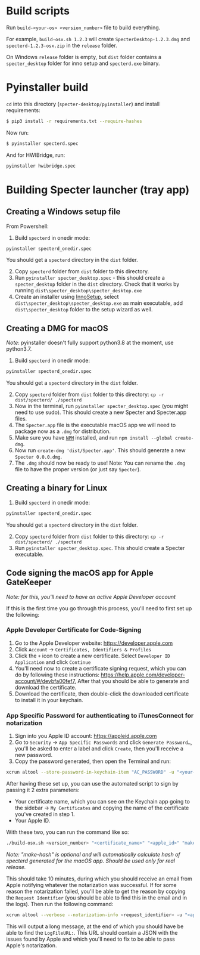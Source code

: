 # Build scripts

Run `build-<your-os> <version_number>` file to build everything.

For example, `build-osx.sh 1.2.3` will create `SpecterDesktop-1.2.3.dmg` and `specterd-1.2.3-osx.zip` in the `release` folder.

On Windows `release` folder is empty, but `dist` folder contains a `specter_desktop` folder for inno setup and `specterd.exe` binary.

# Pyinstaller build

`cd` into this directory (`specter-desktop/pyinstaller`) and install requirements:

```bash
$ pip3 install -r requirements.txt --require-hashes
```

Now run:

```bash
$ pyinstaller specterd.spec
```

And for HWIBridge, run: 

```bash
pyinstaller hwibridge.spec
```

# Building Specter launcher (tray app)

## Creating a Windows setup file

From Powershell:

1. Build `specterd` in onedir mode:

```bash
pyinstaller specterd_onedir.spec
```

You should get a `specterd` directory in the `dist` folder.

2. Copy `specterd` folder from `dist` folder to this directory.
3. Run `pyinstaller specter_desktop.spec` - this should create a `specter_desktop` folder in the `dist` directory. Check that it works by running `dist\specter_desktop\specter_desktop.exe`
4. Create an installer using [InnoSetup](https://jrsoftware.org/isdl.php#stable), select `dist\specter_desktop\specter_desktop.exe` as main executable, add `dist\specter_desktop` folder to the setup wizard as well.

## Creating a DMG for macOS

*Note*: pyinstaller doesn't fully support python3.8 at the moment, use python3.7.

1. Build `specterd` in onedir mode:

```bash
pyinstaller specterd_onedir.spec
```

You should get a `specterd` directory in the `dist` folder.

2. Copy `specterd` folder from `dist` folder to this directory: `cp -r dist/specterd/ ./specterd`
3. Now in the terminal, run `pyinstaller specter_desktop.spec` (you might need to use sudo). This should create a new Specter and Specter.app files.
4. The `Specter.app` file is the executable macOS app we will need to package now as a `.dmg` for distribution.
5. Make sure you have [`NPM`](https://www.npmjs.com/get-npm) installed, and run `npm install --global create-dmg`.
6. Now run `create-dmg 'dist/Specter.app'`. This should generate a new `Specter 0.0.0.dmg`.
7. The `.dmg` should now be ready to use! Note: You can rename the `.dmg` file to have the proper version (or just say `Specter`).

## Creating a binary for Linux

1. Build `specterd` in onedir mode:

```bash
pyinstaller specterd_onedir.spec
```

You should get a `specterd` directory in the `dist` folder.

2. Copy `specterd` folder from `dist` folder to this directory: `cp -r dist/specterd/ ./specterd`
3. Run `pyinstaller specter_desktop.spec`. This should create a Specter executable.

## Code signing the macOS app for Apple GateKeeper

*Note: for this, you'll need to have an active Apple Developer account*

If this is the first time you go through this process, you'll need to first set up the following:

### Apple Developer Certificate for Code-Signing
1. Go to the Apple Developer website: https://developer.apple.com
2. Click `Account` -> `Certificates, Identifiers & Profiles`
3. Click the `+` icon to create a new certificate. Select `Developer ID Application` and click `Continue`
4. You'll need now to create a certificate signing request, which you can do by following these instructions: https://help.apple.com/developer-account/#/devbfa00fef7, After that you should be able to generate and download the certificate.
5. Download the certificate, then double-click the downloaded certificate to install it in your keychain.

### App Specific Password for authenticating to iTunesConnect for notarization
1. Sign into you Apple ID account: https://appleid.apple.com
2. Go to `Security` -> `App Specific Passwords` and click `Generate Password…`, you'll be asked to enter a label and click `Create`, then you'll receive a new password.
3. Copy the password generated, then open the Terminal and run:
```bash
xcrun altool --store-password-in-keychain-item "AC_PASSWORD" -u "<your-apple-id>" -p "<the-generated-password>"
```

After having these set up, you can use the automated script to sign by passing it 2 extra parameters: 
- Your certificate name, which you can see on the Keychain app going to the sidebar -> `My Certificates` and copying the name of the certificate you've created in step 1.
- Your Apple ID.

With these two, you can run the command like so:
```bash
./build-osx.sh <version_number> "<certificate_name>" "<apple_id>" "make-hash"
```
*Note: "make-hash" is optional and will automatically calculate hash of specterd generated for the macOS app. Should be used only for real release.*

This should take 10 minutes, during which you should receive an email from Apple notifying whatever the notarization was successful.
If for some reason the notarization failed, you'll be able to get the reason by copying the `Request Identifier` (you should be able to find this in the email and in the logs).
Then run the following command:
```bash
xcrun altool --verbose --notarization-info <request_identifier> -u "<apple_id>" -p "@keychain:AC_PASSWORD"
```
This will output a long message, at the end of which you should have be able to find the `LogFileURL:`.
This URL should contain a JSON with the issues found by Apple and which you'll need to fix to be able to pass Apple's notarization.
